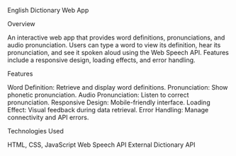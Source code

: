 English Dictionary Web App

Overview

An interactive web app that provides word definitions, pronunciations, and audio pronunciation. Users can type a word to view its definition, hear its pronunciation, and see it spoken aloud using the Web Speech API. Features include a responsive design, loading effects, and error handling.

Features

Word Definition: Retrieve and display word definitions.
Pronunciation: Show phonetic pronunciation.
Audio Pronunciation: Listen to correct pronunciation.
Responsive Design: Mobile-friendly interface.
Loading Effect: Visual feedback during data retrieval.
Error Handling: Manage connectivity and API errors.

Technologies Used

HTML, CSS, JavaScript
Web Speech API
External Dictionary API
